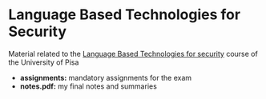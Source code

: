 # Language Based Technologies for Security

Material related to the [Language Based Technologies for security](https://esami.unipi.it/programma.php?c=52655&aa=2021&docente=BODEI&insegnamento=&sd=0) course of the University of Pisa

- **assignments:** mandatory assignments for the exam
- **notes.pdf:** my final notes and summaries
